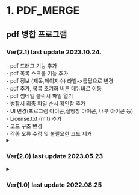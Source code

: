 # 1. PDF_MERGE

  ## pdf 병합 프로그램   
  <h3> Ver(2.1) last update 2023.10.24.</h3>
  - pdf 드래그 기능 추가 <br>
  - pdf 목록 스크롤 기능 추가  <br>
  - pdf 정보 (제목,페이지수) 라벨->툴팁으로 변경 <br>
  - pdf 추가, 목록 초기화 버튼 메뉴바로 이동 <br>
  - pdf 썸네일 클릭시 파일 열기 <br>
  - 병합시 최종 파일 순서 확인창 추가 <br>
  - UI 변경(프로그램 아이콘,실행창 아이콘, 내부 아이콘 등) <br>
  - License.txt (mit) 추가 <br>
  - 코드 구조 변경 <br>
  - 각종 오류 수정 및 불필요한 코드 제거 <br>

  <details>
  <summary> <h3> Ver(2.0) last update 2023.05.23 </h3></summary>
  - pypdf2->pypdf4로 변경 <br>
  - gui프로그램 변경(tkinter -> pyqt5) <br>
  - pdf 정보 (제목,페이지수) 라벨 표시 <br>
  - pdf 썸네일 추가 <br>
  - UI 변경(up,down 버튼 등)
  - 각종 오류 수정 및 불필요한 코드제거 <br>
  </details>

  <details>
  <summary> <h3> Ver(1.0) last update 2022.08.25 </h3></summary>
  - tkinter 구현 <br>
  - 파일 (제목,페이지수) 라벨에 표기 <br>
  - 각종 오류 수정 및 불필요한 코드제거 <br>
  </details>
  

  
